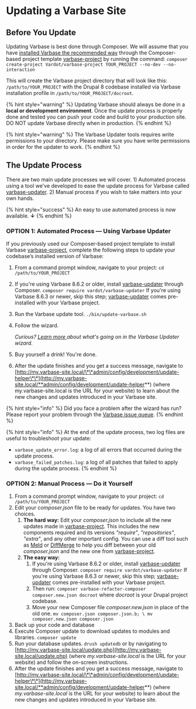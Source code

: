 # Updating a Varbase Site

## Before You Update

Updating Varbase is best done through Composer. We will assume that you have [installed Varbase the recommended way](../installing-varbase/) through the Composer-based project template [varbase-project](https://github.com/Vardot/varbase-project) by running the command: `composer create-project Vardot/varbase-project YOUR_PROJECT --no-dev --no-interaction`

This will create the Varbase project directory that will look like this: `/path/to/YOUR_PROJECT` with the Drupal 8 codebase installed via Varbase installation profile in `/path/to/YOUR_PROJECT/docroot`.

{% hint style="warning" %}
Updating Varbase should always be done in a **local or development environment**. Once the update process is properly done and tested you can push your code and build to your production site.  
DO NOT update Varbase directly when in production.
{% endhint %}

{% hint style="warning" %}
The Varbase Updater tools requires write permissions to your directory. Please make sure you have write permissions in order for the updater to work.
{% endhint %}

## The Update Process

There are two main update processes we will cover. 1\) Automated process using a tool we've developed to ease the update process for Varbase called [varbase-updater](https://github.com/Vardot/varbase-updater). 2\) Manual process if you wish to take matters into your own hands.

{% hint style="success" %}
An easy to use automated process is now available. **↓**
{% endhint %}

### OPTION 1: Automated Process — Using Varbase Updater

If you previously used our Composer-based project template to install Varbase [varbase-project](https://github.com/Vardot/varbase-project), complete the following steps to update your codebase’s installed version of Varbase:

1. From a command prompt window, navigate to your project: `cd /path/to/YOUR_PROJECT`  
2. If you're using Varbase 8.6.2 or older, install [varbase-updater](https://github.com/Vardot/varbase-updater) through Composer. `composer require vardot/varbase-updater`   If you're using Varbase 8.6.3 or newer, skip this step; [varbase-updater](https://github.com/Vardot/varbase-updater) comes pre-installed with your Varbase project. 
3. Run the Varbase update tool. `./bin/update-varbase.sh`  
4. Follow the wizard.

   _Curious?_ [_Learn more_ ](understanding-varbase-updater-package.md)_about what's going on in the Varbase Updater wizard._

5. Buy yourself a drink! You're done.
6. After the update finishes and you get a success message, navigate to [http://my.varbase-site.local/\*\*admin/config/development/update-helper\*\*](http://my.varbase-site.local/**admin/config/development/update-helper**) \(where my.varbase-site.local is the URL for your website\) to learn about the new changes and updates introduced in your Varbase site.

{% hint style="info" %}
Did you face a problem after the wizard has run? Please report your problem through the [Varbase issue queue](https://www.drupal.org/node/add/project-issue/varbase?component=Updater).
{% endhint %}

{% hint style="info" %}
At the end of the update process, two log files are useful to troubleshoot your update:

* `varbase_update_error.log`: a log of all errors that occurred during the update process.
* `varbase_failed_patches.log`: a log of all patches that failed to apply during the update process.
{% endhint %}

### OPTION 2: Manual Process — Do it Yourself

1. From a command prompt window, navigate to your project:  `cd /path/to/YOUR_PROJECT`  
2. Edit your _composer.json_ file to be ready for updates. You have two choices.
   1. **The hard way:** Edit your _composer.json_ to include all the new updates made in [varbase-project](https://github.com/Vardot/varbase-project/blob/8.6.x/composer.json). This includes the new components required and its versions _"require"_, _"repositories"_, _"extra"_, and any other important config. You can use a diff tool such as [Meld](http://meldmerge.org/) or [DiffMerge](https://sourcegear.com/diffmerge/) to help you diff between your old _composer.json_ and the new one from [varbase-project](https://github.com/Vardot/varbase-project/blob/8.6.x/composer.json). 
   2. **The easy way:** 
      1. If you're using Varbase 8.6.2 or older, install [varbase-updater](https://github.com/Vardot/varbase-updater) through Composer. `composer require vardot/varbase-updater`   If you're using Varbase 8.6.3 or newer, skip this step; [varbase-updater](https://github.com/Vardot/varbase-updater) comes pre-installed with your Varbase project. 
      2. Then run: `composer varbase-refactor-composer composer.new.json docroot`  where _docroot_ is your Drupal project codebase. 
      3. Move your new Composer file _composer.new.json_ in place of the old one. `mv composer.json composer.json.b; \ mv composer.new.json composer.json` 
3. Back up your code and database 
4. Execute Composer update to download updates to modules and libraries. `composer update`  
5. Run your database updates. `drush updatedb`  or by navigating to [http://my.varbase-site.local/update.php](http://my.varbase-site.local/update.php) \(where _my.varbase-site.local_ is the URL for your website\) and follow the on-screen instructions. 
6. After the update finishes and you get a success message, navigate to [http://my.varbase-site.local/\*\*admin/config/development/update-helper\*\*](http://my.varbase-site.local/**admin/config/development/update-helper**) \(where _my.varbase-site.local_ is the URL for your website\) to learn about the new changes and updates introduced in your Varbase site.

